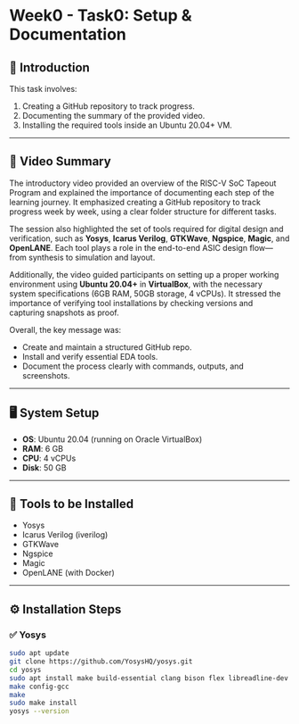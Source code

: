 # Week0 - Task0: Setup & Documentation

## 📌 Introduction
This task involves:
1. Creating a GitHub repository to track progress.
2. Documenting the summary of the provided video.
3. Installing the required tools inside an Ubuntu 20.04+ VM.

---

## 📝 Video Summary

The introductory video provided an overview of the RISC-V SoC Tapeout Program and explained the importance of documenting each step of the learning journey. It emphasized creating a GitHub repository to track progress week by week, using a clear folder structure for different tasks.

The session also highlighted the set of tools required for digital design and verification, such as **Yosys**, **Icarus Verilog**, **GTKWave**, **Ngspice**, **Magic**, and **OpenLANE**. Each tool plays a role in the end-to-end ASIC design flow—from synthesis to simulation and layout.

Additionally, the video guided participants on setting up a proper working environment using **Ubuntu 20.04+** in **VirtualBox**, with the necessary system specifications (6GB RAM, 50GB storage, 4 vCPUs). It stressed the importance of verifying tool installations by checking versions and capturing snapshots as proof.

Overall, the key message was:  
- Create and maintain a structured GitHub repo.  
- Install and verify essential EDA tools.  
- Document the process clearly with commands, outputs, and screenshots.  


---

## 🖥️ System Setup
- **OS**: Ubuntu 20.04 (running on Oracle VirtualBox)
- **RAM**: 6 GB  
- **CPU**: 4 vCPUs  
- **Disk**: 50 GB  

---

## 🔧 Tools to be Installed
- Yosys  
- Icarus Verilog (iverilog)  
- GTKWave  
- Ngspice  
- Magic  
- OpenLANE (with Docker)  

---

## ⚙️ Installation Steps

### ✅ Yosys
```bash
sudo apt update
git clone https://github.com/YosysHQ/yosys.git
cd yosys
sudo apt install make build-essential clang bison flex libreadline-dev gawk tcl-dev libffi-dev git graphviz xdot pkg-config python3 libboost-system-dev libboost-python-dev libboost-filesystem-dev zlib1g-dev -y
make config-gcc
make
sudo make install
yosys --version
